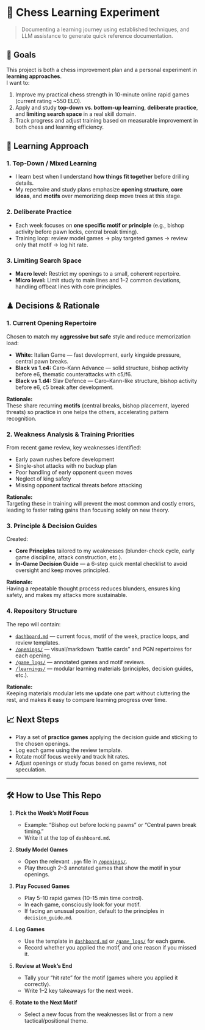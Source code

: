 # 🏹 Chess Learning Experiment

> Documenting a learning journey using established techniques, and LLM assistance to generate quick reference documentation.

## 🎯 Goals
This project is both a chess improvement plan and a personal experiment in **learning approaches**.  
I want to:
1. Improve my practical chess strength in 10-minute online rapid games (current rating ~550 ELO).
2. Apply and study **top-down vs. bottom-up learning**, **deliberate practice**, and **limiting search space** in a real skill domain.
3. Track progress and adjust training based on measurable improvement in both chess and learning efficiency.

## 🧠 Learning Approach

### 1. **Top-Down / Mixed Learning**
- I learn best when I understand **how things fit together** before drilling details.
- My repertoire and study plans emphasize **opening structure**, **core ideas**, and **motifs** over memorizing deep move trees at this stage.

### 2. **Deliberate Practice**
- Each week focuses on **one specific motif or principle** (e.g., bishop activity before pawn locks, central break timing).
- Training loop: review model games → play targeted games → review only that motif → log hit rate.

### 3. **Limiting Search Space**
- **Macro level:** Restrict my openings to a small, coherent repertoire.
- **Micro level:** Limit study to main lines and 1–2 common deviations, handling offbeat lines with core principles.

## ♟ Decisions & Rationale

### 1. Current Opening Repertoire
Chosen to match my **aggressive but safe** style and reduce memorization load:
- **White:** Italian Game — fast development, early kingside pressure, central pawn breaks.
- **Black vs 1.e4:** Caro–Kann Advance — solid structure, bishop activity before e6, thematic counterattacks with c5/f6.
- **Black vs 1.d4:** Slav Defence — Caro–Kann-like structure, bishop activity before e6, c5 break after development.

**Rationale:**  
These share recurring **motifs** (central breaks, bishop placement, layered threats) so practice in one helps the others, accelerating pattern recognition.

### 2. Weakness Analysis & Training Priorities

From recent game review, key weaknesses identified:
- Early pawn rushes before development
- Single-shot attacks with no backup plan
- Poor handling of early opponent queen moves
- Neglect of king safety
- Missing opponent tactical threats before attacking

**Rationale:**  
Targeting these in training will prevent the most common and costly errors, leading to faster rating gains than focusing solely on new theory.

### 3. Principle & Decision Guides
Created:
- **Core Principles** tailored to my weaknesses (blunder-check cycle, early game discipline, attack construction, etc.).
- **In-Game Decision Guide** — a 6-step quick mental checklist to avoid oversight and keep moves principled.

**Rationale:**  
Having a repeatable thought process reduces blunders, ensures king safety, and makes my attacks more sustainable.

### 4. Repository Structure
The repo will contain:
- [`dashboard.md`](dashboard.md) — current focus, motif of the week, practice loops, and review templates.
- [`/openings/`](./openings/) — visual/markdown “battle cards” and PGN repertoires for each opening.
- [`/game_logs/`](./game_logs/) — annotated games and motif reviews.
- [`/learnings/`](./learnings/) — modular learning materials (principles, decision guides, etc.).

**Rationale:**  
Keeping materials modular lets me update one part without cluttering the rest, and makes it easy to compare learning progress over time.

## 📈 Next Steps

- Play a set of **practice games** applying the decision guide and sticking to the chosen openings.
- Log each game using the review template.
- Rotate motif focus weekly and track hit rates.
- Adjust openings or study focus based on game reviews, not speculation.

---

## 🛠 How to Use This Repo

1. **Pick the Week’s Motif Focus**
    - Example: “Bishop out before locking pawns” or “Central pawn break timing.”
    - Write it at the top of `dashboard.md`.

2. **Study Model Games**
    - Open the relevant `.pgn` file in [`/openings/`](./openings/).
    - Play through 2–3 annotated games that show the motif in your openings.

3. **Play Focused Games**
    - Play 5–10 rapid games (10–15 min time control).
    - In each game, consciously look for your motif.
    - If facing an unusual position, default to the principles in `decision_guide.md`.

4. **Log Games**
    - Use the template in [`dashboard.md`](./dashboard.md) or [`/game_logs/`](./game_logs/) for each game.
    - Record whether you applied the motif, and one reason if you missed it.

5. **Review at Week’s End**
    - Tally your “hit rate” for the motif (games where you applied it correctly).
    - Write 1–2 key takeaways for the next week.

6. **Rotate to the Next Motif**
    - Select a new focus from the weaknesses list or from a new tactical/positional theme.
